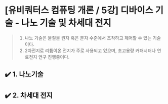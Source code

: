 # [유비쿼터스 컴퓨팅 개론 / 5강] 디바이스 기술 - 나노 기술 및 차세대 전지

> 1. 나노 기술은 물질을 원자 혹은 분자 수준에서 조작하고 제어할 수 있는 기술이다.
> 2. 2차전지로 리튬이온 전지가 주로 사용되고 있으며, 초고용량 커패시터나 연료전지 연구 진행중이다.

## ✔️ 1. 나노기술

## ✔️ 2. 차세대 전지

